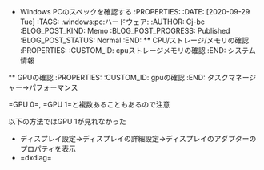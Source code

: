 * Windows PCのスペックを確認する
    :PROPERTIES:
    :DATE: [2020-09-29 Tue]
    :TAGS: :windows:pc:ハードウェア:
    :AUTHOR: Cj-bc
    :BLOG_POST_KIND: Memo
    :BLOG_POST_PROGRESS: Published
    :BLOG_POST_STATUS: Normal
    :END:
** CPU/ストレージ/メモリの確認
   :PROPERTIES:
   :CUSTOM_ID: cpuストレージメモリの確認
   :END:
システム情報

** GPUの確認
   :PROPERTIES:
   :CUSTOM_ID: gpuの確認
   :END:
タスクマネージャー→パフォーマンス

=GPU 0=, =GPU 1=と複数あることもあるので注意

以下の方法ではGPU 1が見れなかった

- ディスプレイ設定→ディスプレイの詳細設定→ディスプレイのアダプターのプロパティを表示
- =dxdiag=
